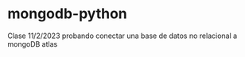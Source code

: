 # mongodb-python
Clase 11/2/2023 probando conectar una base de datos no relacional a mongoDB atlas 
